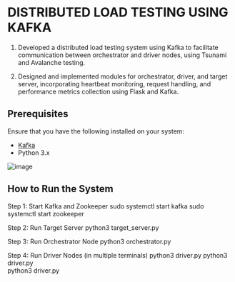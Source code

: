 # DISTRIBUTED LOAD TESTING USING KAFKA	
1) Developed a distributed load testing system using Kafka to facilitate communication between orchestrator and driver nodes, using Tsunami and Avalanche testing.

2) Designed and implemented modules for orchestrator, driver, and target server, incorporating heartbeat monitoring,  request handling, and performance metrics collection using Flask and Kafka.


## Prerequisites

Ensure that you have the following installed on your system:
- [Kafka](https://kafka.apache.org/downloads)
- Python 3.x

![image](https://github.com/user-attachments/assets/59e079f9-7b97-4e27-ae76-8f282bbe4abc)

## How to Run the System
Step 1: Start Kafka and Zookeeper
sudo systemctl start kafka
sudo systemctl start zookeeper

Step 2: Run Target Server
python3 target_server.py

Step 3: Run Orchestrator Node
python3 orchestrator.py

Step 4: Run Driver Nodes (in multiple terminals)
python3 driver.py
python3 driver.py  
python3 driver.py  

